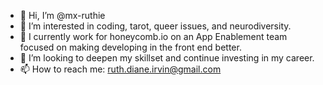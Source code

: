 - 👋 Hi, I’m @mx-ruthie
- 👀 I’m interested in coding, tarot, queer issues, and neurodiversity. 
- 🌱 I currently work for honeycomb.io on an App Enablement team focused on making developing in the front end better. 
- 💞️ I’m looking to deepen my skillset and continue investing in my career.
- 📫 How to reach me: ruth.diane.irvin@gmail.com

<!---
mx-ruthie/mx-ruthie is a ✨ special ✨ repository because its `README.md` (this file) appears on your GitHub profile.
You can click the Preview link to take a look at your changes.
--->
